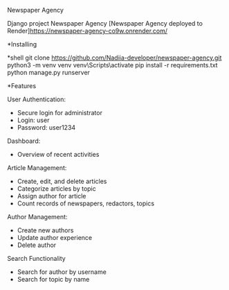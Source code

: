 Newspaper Agency

Django project Newspaper Agency
[Newspaper Agency deployed to Render]https://newspaper-agency-co9w.onrender.com/

*Installing

*shell
git clone https://github.com/Nadiia-developer/newspaper-agency.git
python3 -m venv venv
venv\Scripts\activate
pip install -r requirements.txt
python manage.py runserver

*Features

User Authentication:
- Secure login for administrator
- Login: user
- Password: user1234

Dashboard:
- Overview of recent activities

Article Management:
- Create, edit, and delete articles
- Categorize articles by topic
- Assign author for article
- Count records of newspapers, redactors, topics

Author Management:
- Create new authors
- Update author experience
- Delete author

Search Functionality
- Search for author by username
- Search for topic by name
